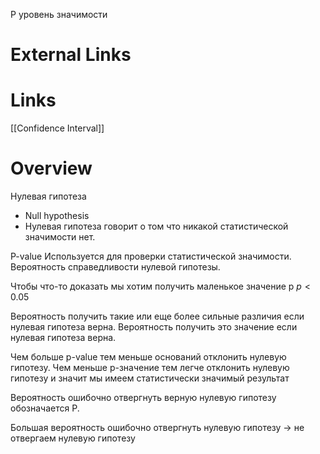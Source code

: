 P уровень значимости


# External Links


# Links

[[Confidence Interval]]


# Overview

Нулевая гипотеза
- Null hypothesis
- Нулевая гипотеза говорит о том что никакой статистической значимости нет.

P-value
Используется для проверки статистической значимости.
Вероятность справедливости нулевой гипотезы.

Чтобы что-то доказать мы хотим получить маленькое значение p
$p<0.05$

Вероятность получить такие или еще более сильные различия если нулевая гипотеза верна.
Вероятность получить это значение если нулевая гипотеза верна.

Чем больше p-value тем меньше оснований отклонить нулевую гипотезу.
Чем меньше p-значение тем легче отклонить нулевую гипотезу и значит мы имеем статистически значимый результат

Вероятность ошибочно отвергнуть верную нулевую гипотезу обозначается P.

Большая вероятность ошибочно отвергнуть нулевую гипотезу → не отвергаем нулевую гипотезу

